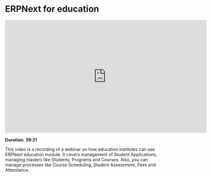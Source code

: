 # ERPNext for education

<iframe width="660" height="371" src="https://www.youtube.com/embed/f6foQOyGzdA" frameborder="0" allowfullscreen></iframe>

**Duration: 39:21**

This video is a recording of a webinar on how education institutes can use ERPNext education module. It covers management of Student Applications, managing masters like Students, Programs and Courses. Also, you can manage processes like Course Scheduling, Student Assessment, Fees and Attendance.